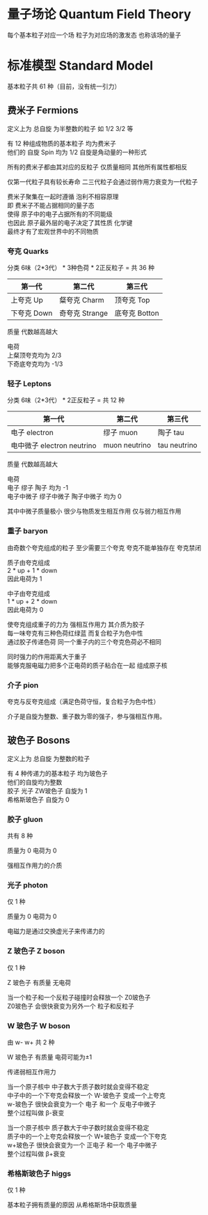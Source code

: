 # 量子场论 Quantum Field Theory

每个基本粒子对应一个场 粒子为对应场的激发态 也称该场的量子

# 标准模型 Standard Model

基本粒子共 61 种（目前，没有统一引力）

## 费米子 Fermions

定义上为 总自旋 为半整数的粒子 如 1/2 3/2 等

有 12 种组成物质的基本粒子 均为费米子  
他们的 自旋 Spin 均为 1/2 自旋是角动量的一种形式

所有的费米子都由其对应的反粒子 仅质量相同 其他所有属性都相反

仅第一代粒子具有较长寿命 二三代粒子会通过弱作用力衰变为一代粒子

费米子聚集在一起时遵循 泡利不相容原理  
即 费米子不能占据相同的量子态  
使得 原子中的电子占据所有的不同能级  
也因此 原子最外层的电子决定了其性质 化学键  
最终才有了宏观世界中的不同物质

### 夸克 Quarks

分类 6味（2*3代） * 3种色荷 * 2正反粒子 = 共 36 种

| 第一代      | 第二代         | 第三代        |
| ---         | ---            | ---           |
| 上夸克 Up   | 粲夸克 Charm   | 顶夸克 Top    |
| 下夸克 Down | 奇夸克 Strange | 底夸克 Botton |

质量 代数越高越大

电荷  
上粲顶夸克均为 2/3  
下奇底夸克均为 -1/3

### 轻子 Leptons

分类 6味（2*3代） * 2正反粒子 = 共 12 种

| 第一代                     | 第二代        | 第三代       |
| ---                        | ---           | ---          |
| 电子 electron              | 缪子 muon     | 陶子 tau     |
| 电中微子 electron neutrino | muon neutrino | tau neutrino |

质量 代数越高越大

电荷  
电子 缪子 陶子 均为 -1  
电子中微子 缪子中微子 陶子中微子 均为 0

其中中微子质量极小 很少与物质发生相互作用 仅与弱力相互作用

### 重子 baryon

由奇数个夸克组成的粒子 至少需要三个夸克 夸克不能单独存在 夸克禁闭

质子由夸克组成  
2 * up + 1 * down  
因此电荷为 1

中子由夸克组成  
1 * up + 2 * down  
因此电荷为 0

使夸克组成重子的力为 强相互作用力 其介质为胶子  
每一味夸克有三种色荷红绿蓝 而复合粒子为色中性  
通过胶子传递色荷 同一个重子内的三个夸克色荷必不相同

同时强力的作用距离大于重子  
能够克服电磁力把多个正电荷的质子粘合在一起 组成原子核

### 介子 pion

夸克与反夸克组成（满足色荷守恒，复合粒子为色中性）

介子是自旋为整数、重子数为零的强子，参与强相互作用。

## 玻色子 Bosons

定义上为 总自旋 为整数的粒子

有 4 种传递力的基本粒子 均为玻色子  
他们的自旋均为整数  
胶子 光子 ZW玻色子 自旋为 1  
希格斯玻色子 自旋为 0

### 胶子 gluon

共有 8 种

质量为 0 电荷为 0

强相互作用力的介质

### 光子 photon

仅 1 种

质量为 0 电荷为 0

电磁力是通过交换虚光子来传递力的

### Z 玻色子 Z boson

仅 1 种

Z 玻色子 有质量 无电荷

当一个粒子和一个反粒子碰撞时会释放一个 Z0玻色子  
Z0玻色子 会很快衰变为另外一个 粒子和反粒子

### W 玻色子 W boson

由 w- w+ 共 2 种

W 玻色子 有质量 电荷可能为±1

传递弱相互作用力

当一个原子核中 中子数大于质子数时就会变得不稳定  
中子中的一个下夸克会释放一个 W-玻色子 变成一个上夸克  
w-玻色子 很快会衰变为一个 电子 和一个 反电子中微子  
整个过程叫做 β-衰变

当一个原子核中 质子数大于中子数时就会变得不稳定  
质子中的一个上夸克会释放一个 W+玻色子 变成一个下夸克  
w+玻色子 很快会衰变为一个 正电子 和一个 电子中微子  
整个过程叫做 β+衰变

### 希格斯玻色子 higgs

仅 1 种

基本粒子拥有质量的原因 从希格斯场中获取质量
